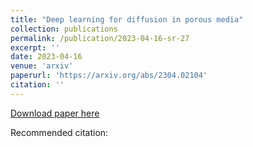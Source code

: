 ```yaml
---
title: "Deep learning for diffusion in porous media"
collection: publications
permalink: /publication/2023-04-16-sr-27
excerpt: ''
date: 2023-04-16
venue: 'arxiv'
paperurl: 'https://arxiv.org/abs/2304.02104'
citation: ''
---
```


[Download paper here](https://arxiv.org/pdf/2304.02104)

Recommended citation:
